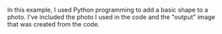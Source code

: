 In this example, I used Python programming to add a basic shape to a photo. I've included the photo I used in the code and the "output" image that was created from the code.
